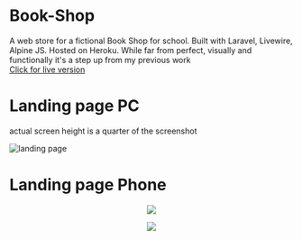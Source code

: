 # Book-Shop
A web store for a fictional Book Shop for school. 
Built with Laravel, Livewire, Alpine JS. Hosted on Heroku. 
While far from perfect, visually and functionally it's a step up from my previous work </br>
<a href="http://knjizara-aurora.herokuapp.com">Click for live version</a>
# Landing page PC

actual screen height is a quarter of the screenshot   

![landing page](https://user-images.githubusercontent.com/56200401/184506765-6b9fccbe-dcf5-47bb-9d27-ba7f70a2025d.jpeg)

   
# Landing page Phone   
   
<p align="center">
   
<img src='https://user-images.githubusercontent.com/56200401/184506768-b52da830-2c0d-4e08-9bff-c61bfd29ed89.png'>
   
</p>
<p align="center">
   
<img src='https://user-images.githubusercontent.com/56200401/184506811-f745d462-817a-46ef-af7b-7b04c533a67f.png'>
   
</p>

